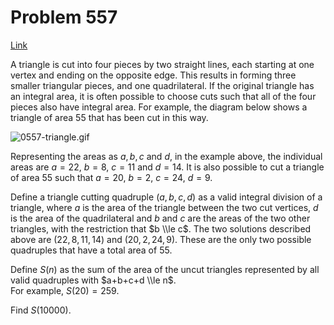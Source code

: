 # Problem 557

[Link](https://projecteuler.net/problem=557)

A triangle is cut into four pieces by two straight lines, each starting at one vertex and ending on the opposite edge. This results in forming three smaller triangular pieces, and one quadrilateral. If the original triangle has an integral area, it is often possible to choose cuts such that all of the four pieces also have integral area. For example, the diagram below shows a triangle of area $55$ that has been cut in this way. 

![0557-triangle.gif](resources/images/0557-triangle.gif?1678992057)

Representing the areas as $a, b, c$ and $d$, in the example above, the individual areas are $a = 22$, $b = 8$, $c = 11$ and $d = 14$. It is also possible to cut a triangle of area $55$ such that $a = 20$, $b = 2$, $c = 24$, $d = 9$.

Define a triangle cutting quadruple $(a, b, c, d)$ as a valid integral division of a triangle, where $a$ is the area of the triangle between the two cut vertices, $d$ is the area of the quadrilateral and $b$ and $c$ are the areas of the two other triangles, with the restriction that $b \\le c$. The two solutions described above are $(22,8,11,14)$ and $(20,2,24,9)$. These are the only two possible quadruples that have a total area of $55$. 

Define $S(n)$ as the sum of the area of the uncut triangles represented by all valid quadruples with $a+b+c+d \\le n$.  
For example, $S(20) = 259$. 

Find $S(10000)$.